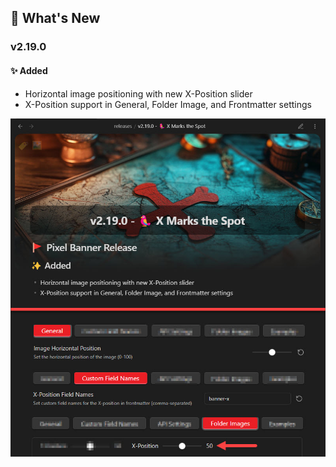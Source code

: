 ## 🎉 What's New

### v2.19.0
#### ✨ Added
- Horizontal image positioning with new X-Position slider
- X-Position support in General, Folder Image, and Frontmatter settings

[![screenshot](https://raw.githubusercontent.com/jparkerweb/ref/refs/heads/main/equill-labs/pixel-banner/pixel-banner-v2.19.0.jpg)](https://raw.githubusercontent.com/jparkerweb/ref/refs/heads/main/equill-labs/pixel-banner/pixel-banner-v2.19.0.jpg)
